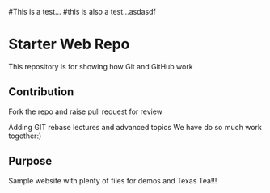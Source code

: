 #This is a test...
#this is also a test...asdasdf
# Starter Web Repo

This repository is for showing how Git and GitHub work
## Contribution 
Fork the repo and raise pull request for review

Adding GIT rebase lectures and advanced topics
We have do so much work together:)

## Purpose

Sample website with plenty of files for demos and Texas Tea!!!